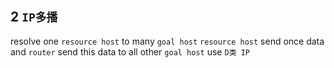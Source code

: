 ## 2 `IP多播` 
resolve one `resource host` to many `goal host` 
`resource host` send once data and `router` send this data to all other `goal host` 
use `D类 IP` 
